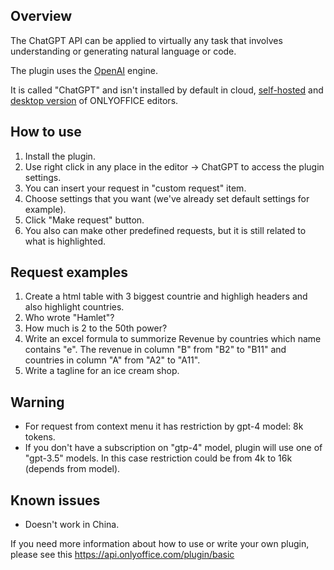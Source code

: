 ## Overview

The ChatGPT API can be applied to virtually any task that involves understanding or generating natural language or code.

The plugin uses the [OpenAI](https://openai.com/) engine. 

It is called "ChatGPT" and isn't installed by default in cloud, [self-hosted](https://github.com/ONLYOFFICE/DocumentServer) and [desktop version](https://github.com/ONLYOFFICE/DesktopEditors) of ONLYOFFICE editors. 

## How to use

1. Install the plugin.
2. Use right click in any place in the editor -> ChatGPT to access the plugin settings.
3. You can insert your request in "custom request" item.
4. Choose settings that you want (we've already set default settings for example). 
5. Click "Make request" button.
6. You also can make other predefined requests, but it is still related to what is highlighted.

## Request examples

1. Create a html table with 3 biggest countrie and highligh headers and also highlight countries.
2. Who wrote "Hamlet"?
3. How much is 2 to the 50th power?
4. Write an excel formula to summorize Revenue by countries which name contains "e". The revenue in column "B" from "B2" to "B11" and countries in column "A" from "A2" to "A11".
5. Write a tagline for an ice cream shop.

## Warning
* For request from context menu it has restriction by gpt-4 model: 8k tokens.
* If you don't have a subscription on "gtp-4" model, plugin will use one of "gpt-3.5" models. In this case restriction could be from 4k to 16k (depends from model).

## Known issues

* Doesn't work in China.

If you need more information about how to use or write your own plugin, please see this https://api.onlyoffice.com/plugin/basic